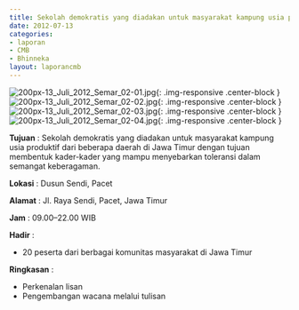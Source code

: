 ```yaml
---
title: Sekolah demokratis yang diadakan untuk masyarakat kampung usia produktif dari beberapa daerah di Jawa Timur dengan tujuan membentuk kader-kader yang mampu menyebarkan toleransi dalam semangat keberagaman.
date: 2012-07-13
categories:
- laporan
- CMB
- Bhinneka
layout: laporancmb
---
```


![200px-13_Juli_2012_Semar_02-01.jpg](/uploads/200px-13_Juli_2012_Semar_02-01.jpg){: .img-responsive .center-block }
![200px-13_Juli_2012_Semar_02-02.jpg](/uploads/200px-13_Juli_2012_Semar_02-02.jpg){: .img-responsive .center-block }
![200px-13_Juli_2012_Semar_02-03.jpg](/uploads/200px-13_Juli_2012_Semar_02-03.jpg){: .img-responsive .center-block }
![200px-13_Juli_2012_Semar_02-04.jpg](/uploads/200px-13_Juli_2012_Semar_02-04.jpg){: .img-responsive .center-block }

	
**Tujuan** :	Sekolah demokratis yang diadakan untuk masyarakat kampung usia produktif dari beberapa daerah di Jawa Timur dengan tujuan membentuk kader-kader yang mampu menyebarkan toleransi dalam semangat keberagaman.
	
**Lokasi** :	Dusun Sendi, Pacet
	
**Alamat** : 	Jl. Raya Sendi, Pacet, Jawa Timur
	
**Jam** :	09.00–22.00 WIB
	
**Hadir** :	
*	20 peserta dari berbagai komunitas masyarakat di Jawa Timur

**Ringkasan** :	
*	Perkenalan lisan
*	Pengembangan wacana melalui tulisan
